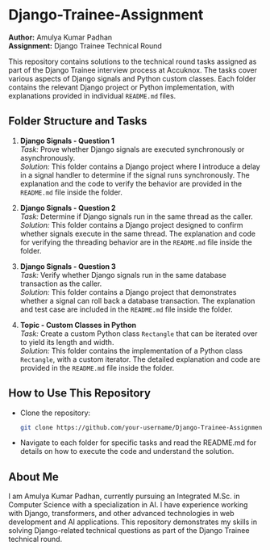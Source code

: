 # Django-Trainee-Assignment

**Author:** Amulya Kumar Padhan  
**Assignment:** Django Trainee Technical Round


This repository contains solutions to the technical round tasks assigned as part of the Django Trainee interview process at Accuknox. The tasks cover various aspects of Django signals and Python custom classes. Each folder contains the relevant Django project or Python implementation, with explanations provided in individual `README.md` files.

## Folder Structure and Tasks

1. **Django Signals - Question 1**  
   *Task:* Prove whether Django signals are executed synchronously or asynchronously.  
   *Solution:* This folder contains a Django project where I introduce a delay in a signal handler to determine if the signal runs synchronously. The explanation and the code to verify the behavior are provided in the `README.md` file inside the folder.

2. **Django Signals - Question 2**  
   *Task:* Determine if Django signals run in the same thread as the caller.  
   *Solution:* This folder contains a Django project designed to confirm whether signals execute in the same thread. The explanation and code for verifying the threading behavior are in the `README.md` file inside the folder.

3. **Django Signals - Question 3**  
   *Task:* Verify whether Django signals run in the same database transaction as the caller.  
   *Solution:* This folder contains a Django project that demonstrates whether a signal can roll back a database transaction. The explanation and test case are included in the `README.md` file inside the folder.

4. **Topic - Custom Classes in Python**  
   *Task:* Create a custom Python class `Rectangle` that can be iterated over to yield its length and width.  
   *Solution:* This folder contains the implementation of a Python class `Rectangle`, with a custom iterator. The detailed explanation and code are provided in the `README.md` file inside the folder.

## How to Use This Repository

- Clone the repository:
  ```bash
  git clone https://github.com/your-username/Django-Trainee-Assignment.git

- Navigate to each folder for specific tasks and read the README.md for details on how to execute the code and understand the solution.

## About Me
I am Amulya Kumar Padhan, currently pursuing an Integrated M.Sc. in Computer Science with a specialization in AI. I have experience working with Django, transformers, and other advanced technologies in web development and AI applications. This repository demonstrates my skills in solving Django-related technical questions as part of the Django Trainee technical round.
